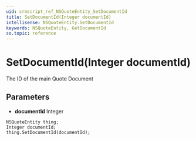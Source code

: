 ```yaml
---
uid: crmscript_ref_NSQuoteEntity_SetDocumentId
title: SetDocumentId(Integer documentId)
intellisense: NSQuoteEntity.SetDocumentId
keywords: NSQuoteEntity, GetDocumentId
so.topic: reference
---
```


# SetDocumentId(Integer documentId)

The ID of the main Quote Document

## Parameters

* **documentId** Integer

```crmscript
NSQuoteEntity thing;
Integer documentId;
thing.SetDocumentId(documentId);
```

